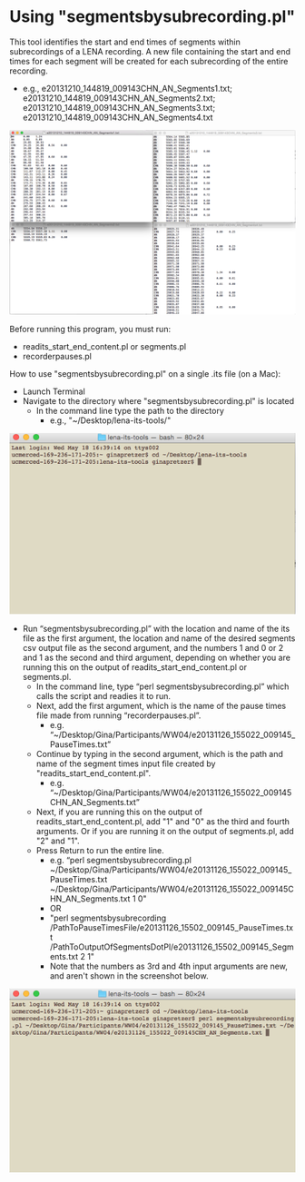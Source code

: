 # Using "segmentsbysubrecording.pl" # 

This tool identifies the start and end times of segments within subrecordings of a LENA recording. 
A new file containing the start and end times for each segment will be created for each subrecording of the entire recording.
* e.g., e20131210\_144819\_009143CHN\_AN\_Segments1.txt; e20131210\_144819\_009143CHN\_AN\_Segments2.txt; e20131210\_144819\_009143CHN\_AN\_Segments3.txt; e20131210\_144819\_009143CHN\_AN\_Segments4.txt


![alt text](https://github.com/gpretzer/DocumentationPics/blob/master/SegBySub_Pic1.jpg "Title")

Before running this program, you must run:
* readits\_start\_end\_content.pl or segments.pl
* recorderpauses.pl

How to use "segmentsbysubrecording.pl" on a single .its file (on a Mac):

* Launch Terminal
* Navigate to the directory where "segmentsbysubrecording.pl" is located
   * In the command line type the path to the directory
     * e.g., "~/Desktop/lena-its-tools/"
     
![alt text](https://github.com/gpretzer/DocumentationPics/blob/master/SegBySub_Pic2.jpg "Title")

* Run “segmentsbysubrecording.pl” with the location and name of the its file as the first argument, the location and name of the desired segments csv output file as the second argument, and the numbers 1 and 0 or 2 and 1 as the second and third argument, depending on whether you are running this on the output of readits_start_end_content.pl or segments.pl.
  * In the command line, type “perl segmentsbysubrecording.pl” which calls the script and readies it to run.
  * Next, add the first argument, which is the name of the pause times file made from running “recorderpauses.pl”.
    * e.g. “~/Desktop/Gina/Participants/WW04/e20131126\_155022\_009145\_PauseTimes.txt”
  * Continue by typing in the second argument, which is the path and name of the segment times input file created by "readits\_start\_end\_content.pl".
    * e.g. “~/Desktop/Gina/Participants/WW04/e20131126\_155022\_009145CHN\_AN\_Segments.txt”
   * Next, if you are running this on the output of readits_start_end_content.pl, add "1" and "0" as the third and fourth arguments. Or if you are running it on the output of segments.pl, add "2" and "1".
  * Press Return to run the entire line.
    * e.g. “perl segmentsbysubrecording.pl ~/Desktop/Gina/Participants/WW04/e20131126\_155022\_009145\_PauseTimes.txt ~/Desktop/Gina/Participants/WW04/e20131126\_155022\_009145CHN\_AN\_Segments.txt 1 0"
    * OR
    * "perl segmentsbysubrecording /PathToPauseTimesFile/e20131126_15502_009145_PauseTimes.txt /PathToOutputOfSegmentsDotPl/e20131126_15502_009145_Segments.txt 2 1"
    * Note that the numbers as 3rd and 4th input arguments are new, and aren't shown in the screenshot below.
    
![alt text](https://github.com/gpretzer/DocumentationPics/blob/master/SegBySub_Pic3.jpg "Title")
